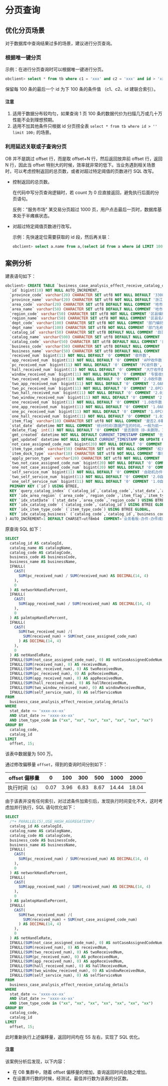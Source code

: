 # 分页查询

## 优化分页场景

对于数据库中查询结果过多的场景，建议进行分页查询。

### 根据唯一键分页

示例：在进行分页查询时可以根据唯一键进行分页。

```sql
obclient> select * from tb where c1 = 'xxx' and c2 = 'xxx' and id > 'xxx' limit 100;
```

保留每 100 条的最后一个 id 为下 100 条的条件值 （c1、c2、id 建联合索引）。

  <main id="notice" type='notice'>
    <h4>注意</h4>
    <ol>
    <li>适用于数据分布较均匀，如果查询 1 页 100 条的数据代价为扫描几万或几十万性能不会到理想预期。</li>
    <li>适用不加其他条件只根据 id 分页捞全表 <code>select * from tb where id &gt; '' limit 100;</code> 的场景。</li>
    </ol>
  </main>

### 利用延迟关联或子查询分页

OB 并不是跳过 offset 行，而是取 offset+N 行，然后返回放弃前 offset 行，返回 N 行，因此当 offset 特别大的时候，效率就非常的低下。当业务遇到相关场景时，可以考虑控制返回的总页数，或者对超过特定阈值的页数进行 SQL 改写。

* 控制返回的总页数。

  在代码中写分页查询逻辑时，若 count 为 0 应直接返回，避免执行后面的分页语句。

  反例："服务市场" 某交易分页超过 1000 页，用户点击最后一页时，数据库基本处于半瘫痪状态。
  
* 对超过特定阈值页数进行改写。

  示例：先快速定位需要获取的 id 段，然后再关联：

  ```sql
  obclient> select a.name from a,(select id from a where id LIMIT 100000,20) b where a.id=b.id;
  ```

## 案例分析

建表语句如下：

```sql
obclient> CREATE TABLE `business_case_analysis_effect_receive_catalog_details` (
  `id` bigint(10) NOT NULL AUTO_INCREMENT,
  `province_code` varchar(20) CHARACTER SET utf8 NOT NULL DEFAULT '330000' COMMENT '省份编码',
  `province_name` varchar(20) CHARACTER SET utf8 NOT NULL DEFAULT '浙江省' COMMENT '省份名称',
  `area_code` varchar(20) CHARACTER SET utf8 DEFAULT NULL COMMENT '地市编码',
  `area_name` varchar(50) CHARACTER SET utf8 DEFAULT NULL COMMENT '地市名称',
  `region_code` varchar(50) CHARACTER SET utf8 NOT NULL COMMENT '区县编码',
  `region_name` varchar(50) CHARACTER SET utf8 NOT NULL COMMENT '区县名称',
  `dept_code` varchar(100) CHARACTER SET utf8 NOT NULL COMMENT '部门编码',
  `dept_name` varchar(100) CHARACTER SET utf8 NOT NULL COMMENT '部门名称',
  `catalog_id` varchar(50) CHARACTER SET utf8 DEFAULT NULL COMMENT '目录编码',
  `catalog_name` varchar(500) CHARACTER SET utf8 DEFAULT NULL COMMENT '目录名称',
  `catalog_code` varchar(50) CHARACTER SET utf8 DEFAULT NULL COMMENT '目录基本码',
  `business_code` varchar(50) CHARACTER SET utf8 DEFAULT NULL COMMENT '条线编码',
  `business_name` varchar(50) CHARACTER SET utf8 DEFAULT NULL COMMENT '条线名称',
  `received_num` bigint(11) NOT NULL DEFAULT '0' COMMENT '收件数',
  `app_received_num` bigint(11) NOT NULL DEFAULT '0' COMMENT 'APP收件数',
  `pc_received_num` bigint(11) NOT NULL DEFAULT '0' COMMENT 'PC收件数',
  `hall_received_num` bigint(11) NOT NULL DEFAULT '0' COMMENT '大厅收件数',
  `window_received_num` bigint(11) NOT NULL DEFAULT '0' COMMENT '专窗收件数',
  `two_received_num` bigint(11) NOT NULL DEFAULT '0' COMMENT '2.0收件数',
  `two_app_received_num` bigint(11) NOT NULL DEFAULT '0' COMMENT '2.0APP收件数',
  `two_pc_received_num` bigint(11) NOT NULL DEFAULT '0' COMMENT '2.0PC收件数',
  `two_hall_received_num` bigint(11) NOT NULL DEFAULT '0' COMMENT '2.0大厅收件数',
  `two_window_received_num` bigint(11) NOT NULL DEFAULT '0' COMMENT '2.0专窗收件数',
  `one_received_num` bigint(11) NOT NULL DEFAULT '0' COMMENT '1.0收件数',
  `one_app_received_num` bigint(11) NOT NULL DEFAULT '0' COMMENT '1.0APP收件数',
  `one_pc_received_num` bigint(11) NOT NULL DEFAULT '0' COMMENT '1.0PC收件数',
  `one_hall_received_num` bigint(11) NOT NULL DEFAULT '0' COMMENT '1.0大厅收件数',
  `item_flag` varchar(10) CHARACTER SET utf8 NOT NULL COMMENT '是否2.0事项（0-否，1-是）',
  `stat_date` datetime NOT NULL COMMENT '统计时间(数据产生的时间，一般为前一天)',
  `delete_flag` int(1) NOT NULL DEFAULT '0' COMMENT '是否删除（0-未删除，1-已删除）',
  `gmt_created` datetime NOT NULL DEFAULT CURRENT_TIMESTAMP COMMENT '创建时间',
  `gmt_updated` datetime NOT NULL DEFAULT CURRENT_TIMESTAMP ON UPDATE CURRENT_TIMESTAMP COMMENT '更新时间',
  `not_case_assigned_code_num` bigint(20) NOT NULL DEFAULT '0' COMMENT '赋码未归集数',
  `item_type_code` varchar(50) CHARACTER SET utf8 NOT NULL COMMENT '权力事项类型ID',
  `item_dock_type` varchar(10) CHARACTER SET utf8 NOT NULL COMMENT '事项对接方式（0-全部，1-整体对接，2-2.0表单对接）',
  `apply_person_type` varchar(20) CHARACTER SET utf8 NOT NULL COMMENT '申办人类型(0-全部、1-个人、2-法人)',
  `two_not_case_assigned_code_num` bigint(20) NOT NULL DEFAULT '0' COMMENT '2.0赋码未归集数',
  `one_not_case_assigned_code_num` bigint(20) NOT NULL DEFAULT '0' COMMENT '1.0赋码未归集数',
  `self_service_num` bigint(11) NOT NULL DEFAULT '0' COMMENT '自助机办件数',
  `two_self_service_num` bigint(11) NOT NULL DEFAULT '0' COMMENT '2.0自助机办件数',
  `one_self_service_num` bigint(11) NOT NULL DEFAULT '0' COMMENT '1.0自助机办件数',
  PRIMARY KEY (`id`) USING BTREE,
  KEY `query_catalog_index` (`catalog_id`,`catalog_code`,`stat_date`,`area_code`,`region_code`,`dept_code`,`business_code`,`business_name`) USING BTREE GLOBAL,
  KEY `idx_area_region` (`area_code`,`region_code`,`item_flag`,`item_type_code`) USING BTREE GLOBAL,
  KEY `idx_statDate` (`stat_date`,`area_code`,`region_code`) USING BTREE GLOBAL,
  KEY `idx_catalog_code` (`catalog_code`,`catalog_id`) USING BTREE GLOBAL,
  KEY `idx_item_type_code` (`item_type_code`) USING BTREE GLOBAL,
  KEY `idx_catalog_business` (`catalog_code`,`catalog_id`,`business_code`) USING BTREE GLOBAL
) AUTO_INCREMENT=1 DEFAULT CHARSET=utf8mb4  COMMENT='业务看板-办件-办件成效-收件-目录分布';
```

原查询 SQL 如下：

```sql
SELECT
  catalog_id AS catalogId,
  catalog_name AS catalogName,
  catalog_code AS catalogCode,
  business_code AS businessCode,
  business_name AS businessName,
  IFNULL(
    CAST(
      SUM(pc_received_num) / SUM(received_num) AS DECIMAL(14, 4)
    ),
    0
  ) AS networkHandlePercent,
  IFNULL(
    CAST(
      SUM(app_received_num) / SUM(received_num) AS DECIMAL(14, 4)
    ),
    0
  ) AS palmtopHandlePercent,
  IFNULL(
    CAST(
      SUM(two_received_num) /(
        SUM(received_num) + SUM(not_case_assigned_code_num)
      ) AS DECIMAL(14, 4)
    ),
    0
  ) AS netHandleRate,
  IFNULL(SUM(not_case_assigned_code_num), 0) AS notCaseAssignedCodeNum,
  IFNULL(SUM(received_num), 0) AS receivedNum,
  IFNULL(SUM(two_received_num), 0) AS twoReceivedNum,
  IFNULL(SUM(pc_received_num), 0) AS pcReceivedNum,
  IFNULL(SUM(app_received_num), 0) AS appReceivedNum,
  IFNULL(SUM(hall_received_num), 0) AS hallReceivedNum,
  IFNULL(SUM(two_window_received_num), 0) AS windowReceivedNum,
  IFNULL(SUM(self_service_num), 0) AS selfServiceNum
FROM
  business_case_analysis_effect_receive_catalog_details
WHERE
  stat_date <= 'xxxx-xx-xx'
  AND stat_date >= 'xxxx-xx-xx'
  AND item_type_code in ("xx", "xx", "xx", "xx", "xx", "xx", "xx")
GROUP BY
  catalog_code,
  catalog_id
LIMIT
  offset, 15;
```

该表中数据量为 500 万。

通过修改偏移量 `offset`，得到的查询时间分别如下：

| offset 偏移量 | **0** | 100  | 300  | 500  | 1000  | 2000  |
|------------|-------|------|------|------|-------|-------|
| 执行时间（s）    | 0.07  | 3.96 | 6.83 | 8.67 | 14.44 | 18.04 |

由于该表并没有任何索引，对过滤条件加索引后，发现执行时间变化不大，这时考虑加并行执行，SQL 语句优化如下：

```sql
SELECT
  /*+ PARALLEL(5),USE_HASH_AGGREGATION*/
  catalog_id AS catalogId,
  catalog_name AS catalogName,
  catalog_code AS catalogCode,
  business_code AS businessCode,
  business_name AS businessName,
  IFNULL(
    CAST(
      SUM(pc_received_num) / SUM(received_num) AS DECIMAL(14, 4)
    ),
    0
  ) AS networkHandlePercent,
  IFNULL(
    CAST(
      SUM(app_received_num) / SUM(received_num) AS DECIMAL(14, 4)
    ),
    0
  ) AS palmtopHandlePercent,
  IFNULL(
    CAST(
      SUM(two_received_num) /(
        SUM(received_num) + SUM(not_case_assigned_code_num)
      ) AS DECIMAL(14, 4)
    ),
    0
  ) AS netHandleRate,
  IFNULL(SUM(not_case_assigned_code_num), 0) AS notCaseAssignedCodeNum,
  IFNULL(SUM(received_num), 0) AS receivedNum,
  IFNULL(SUM(two_received_num), 0) AS twoReceivedNum,
  IFNULL(SUM(pc_received_num), 0) AS pcReceivedNum,
  IFNULL(SUM(app_received_num), 0) AS appReceivedNum,
  IFNULL(SUM(hall_received_num), 0) AS hallReceivedNum,
  IFNULL(SUM(two_window_received_num), 0) AS windowReceivedNum,
  IFNULL(SUM(self_service_num), 0) AS selfServiceNum
FROM
  business_case_analysis_effect_receive_catalog_details
WHERE
  stat_date <= 'xxxx-xx-xx'
  AND stat_date >= 'xxxx-xx-xx'
  AND item_type_code in ("xx", "xx", "xx", "xx", "xx", "xx", "xx")
GROUP BY
  catalog_code,
  catalog_id
LIMIT
  offset, 15;
```

此时重新执行上述偏移量，返回时间均在 5S 左右，实现了 SQL 优化。

  <main id="notice" type='notice'>
    <h4>注意</h4>
    <p>该案例分析后发现，以下内容：</p>
    <ul>
    <li>在 OB 集群中，随着 offset 偏移量的增加，查询返回时间会随之增加。</li>
    <li>在设置并行数的时候，经测试，最佳并行数为该表的分区数。</li>
    </ul>
  </main>
